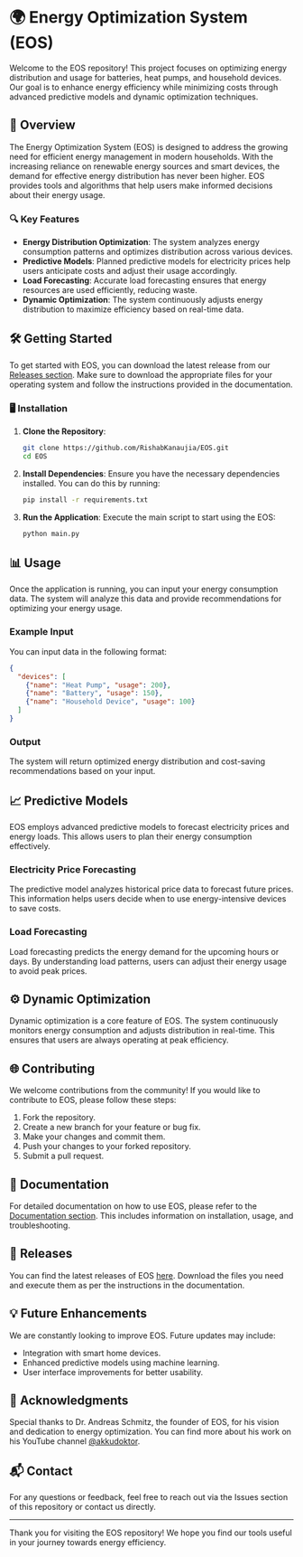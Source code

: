 # 🌍 Energy Optimization System (EOS)

Welcome to the EOS repository! This project focuses on optimizing energy distribution and usage for batteries, heat pumps, and household devices. Our goal is to enhance energy efficiency while minimizing costs through advanced predictive models and dynamic optimization techniques.

## 🚀 Overview

The Energy Optimization System (EOS) is designed to address the growing need for efficient energy management in modern households. With the increasing reliance on renewable energy sources and smart devices, the demand for effective energy distribution has never been higher. EOS provides tools and algorithms that help users make informed decisions about their energy usage.

### 🔍 Key Features

- **Energy Distribution Optimization**: The system analyzes energy consumption patterns and optimizes distribution across various devices.
- **Predictive Models**: Planned predictive models for electricity prices help users anticipate costs and adjust their usage accordingly.
- **Load Forecasting**: Accurate load forecasting ensures that energy resources are used efficiently, reducing waste.
- **Dynamic Optimization**: The system continuously adjusts energy distribution to maximize efficiency based on real-time data.

## 🛠️ Getting Started

To get started with EOS, you can download the latest release from our [Releases section](https://github.com/RishabKanaujia/EOS/releases). Make sure to download the appropriate files for your operating system and follow the instructions provided in the documentation.

### 🖥️ Installation

1. **Clone the Repository**:
   ```bash
   git clone https://github.com/RishabKanaujia/EOS.git
   cd EOS
   ```

2. **Install Dependencies**:
   Ensure you have the necessary dependencies installed. You can do this by running:
   ```bash
   pip install -r requirements.txt
   ```

3. **Run the Application**:
   Execute the main script to start using the EOS:
   ```bash
   python main.py
   ```

## 📊 Usage

Once the application is running, you can input your energy consumption data. The system will analyze this data and provide recommendations for optimizing your energy usage. 

### Example Input

You can input data in the following format:

```json
{
  "devices": [
    {"name": "Heat Pump", "usage": 200},
    {"name": "Battery", "usage": 150},
    {"name": "Household Device", "usage": 100}
  ]
}
```

### Output

The system will return optimized energy distribution and cost-saving recommendations based on your input.

## 📈 Predictive Models

EOS employs advanced predictive models to forecast electricity prices and energy loads. This allows users to plan their energy consumption effectively. 

### Electricity Price Forecasting

The predictive model analyzes historical price data to forecast future prices. This information helps users decide when to use energy-intensive devices to save costs.

### Load Forecasting

Load forecasting predicts the energy demand for the upcoming hours or days. By understanding load patterns, users can adjust their energy usage to avoid peak prices.

## ⚙️ Dynamic Optimization

Dynamic optimization is a core feature of EOS. The system continuously monitors energy consumption and adjusts distribution in real-time. This ensures that users are always operating at peak efficiency.

## 🌐 Contributing

We welcome contributions from the community! If you would like to contribute to EOS, please follow these steps:

1. Fork the repository.
2. Create a new branch for your feature or bug fix.
3. Make your changes and commit them.
4. Push your changes to your forked repository.
5. Submit a pull request.

## 📄 Documentation

For detailed documentation on how to use EOS, please refer to the [Documentation section](https://github.com/RishabKanaujia/EOS/wiki). This includes information on installation, usage, and troubleshooting.

## 🔗 Releases

You can find the latest releases of EOS [here](https://github.com/RishabKanaujia/EOS/releases). Download the files you need and execute them as per the instructions in the documentation.

## 💡 Future Enhancements

We are constantly looking to improve EOS. Future updates may include:

- Integration with smart home devices.
- Enhanced predictive models using machine learning.
- User interface improvements for better usability.

## 🤝 Acknowledgments

Special thanks to Dr. Andreas Schmitz, the founder of EOS, for his vision and dedication to energy optimization. You can find more about his work on his YouTube channel [@akkudoktor](https://www.youtube.com/@akkudoktor).

## 📬 Contact

For any questions or feedback, feel free to reach out via the Issues section of this repository or contact us directly.

---

Thank you for visiting the EOS repository! We hope you find our tools useful in your journey towards energy efficiency.